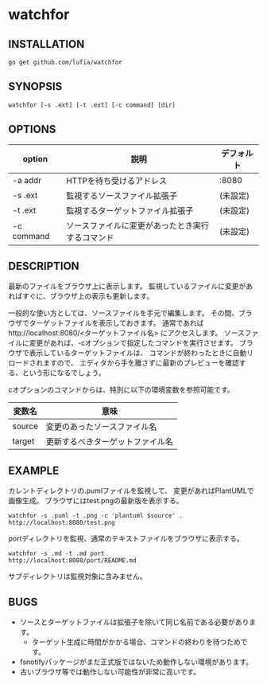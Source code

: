 watchfor
========

INSTALLATION
------------

	go get github.com/lufia/watchfor

SYNOPSIS
--------

	watchfor [-s .ext] [-t .ext] [-c command] [dir]

OPTIONS
-------

|option|説明|デフォルト|
|------|----|----------|
|-a addr|HTTPを待ち受けるアドレス|:8080|
|-s .ext|監視するソースファイル拡張子|(未設定)|
|-t .ext|監視するターゲットファイル拡張子|(未設定)|
|-c command|ソースファイルに変更があったとき実行するコマンド|(未設定)|

DESCRIPTION
-----------

最新のファイルをブラウザ上に表示します。
監視しているファイルに変更があればすぐに、ブラウザ上の表示も更新します。

一般的な使い方としては、ソースファイルを手元で編集します。
その間、ブラウザでターゲットファイルを表示しておきます。
通常であれば http://localhost:8080/<ターゲットファイル名> にアクセスします。
ソースファイルに変更があれば、-cオプションで指定したコマンドを実行させます。
ブラウザで表示しているターゲットファイルは、
コマンドが終わったときに自動リロードされますので、
エディタから手を離さずに最新のプレビューを確認する、という形になるでしょう。

cオプションのコマンドからは、特別に以下の環境変数を参照可能です。

|変数名|意味|
|------|----|
|source|変更のあったソースファイル名|
|target|更新するべきターゲットファイル名|

EXAMPLE
-------

カレントディレクトリの.pumlファイルを監視して、
変更があればPlantUMLで画像生成。
ブラウザにはtest.pngの最新版を表示する。

	watchfor -s .puml -t .png -c 'plantuml $source' .
	http://localhost:8080/test.png

portディレクトリを監視、通常のテキストファイルをブラウザに表示する。

	watchfor -s .md -t .md port
	http://localhost:8080/port/README.md

サブディレクトリは監視対象に含みません。

BUGS
----

* ソースとターゲットファイルは拡張子を除いて同じ名前である必要があります。
	* ターゲット生成に時間がかかる場合、コマンドの終わりを待つためです。
* fsnotifyパッケージがまだ正式版ではないため動作しない環境があります。
* 古いブラウザ等では動作しない可能性が非常に高いです。
